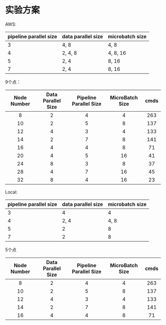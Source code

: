 # 实验方案

AWS:

|pipeline parallel size|data parallel size|microbatch size|
|-|-|-|
|3|4, 8|4, 8|
|4|2, 4, 8|4, 8, 16|
|5|2, 4|8, 16|
|7|2, 4|8, 16|

9个点：

|Node Number|Data Parallel Size|Pipeline Parallel Size|MicroBatch Size|cmds|
|:-:|:-:|:-:|:-:|:-:|
|8|2|4|4|263|
|10|2|5|8|137|
|12|4|3|4|133|
|14|2|7|8|141|
|16|4|4|8|71|
|20|4|5|16|41|
|24|8|3|8|37|
|28|4|7|16|45|
|32|8|4|16|23|

Local:

|pipeline parallel size|data parallel size|microbatch size|
|-|-|-|
|3|4|4|
|4|2, 4|4, 8|
|5|2|8|
|7|2|8|

5个点

|Node Number|Data Parallel Size|Pipeline Parallel Size|MicroBatch Size|cmds|
|:-:|:-:|:-:|:-:|:-:|
|8|2|4|4|263|
|10|2|5|8|137|
|12|4|3|4|133|
|14|2|7|8|141|
|16|4|4|8|71|